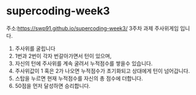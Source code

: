 # supercoding-week3
주소:https://swp91.github.io/supercoding-week3/
3주차 과제 주사위게임 입니다.
1. 주사위를 굴립니다
2. 1번과 2번이 각자 번갈아가면서 턴이 있으며,
3. 자신의 턴에 주사위를 계속 굴려서 누적점수를 쌓을수 있습니다.
4. 주사위값이 1 혹은 2가 나오면 누적점수가 초기화되고 상대에게 턴이 넘어갑니다.
5. 스탑을 누르면 현재 누적점수를 자신의 총 점수에 더합니다.
6. 50점을 먼저 달성하면 승리합니다.
